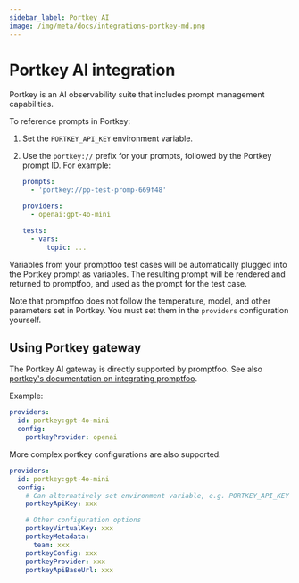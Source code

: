 ```yaml
---
sidebar_label: Portkey AI
image: /img/meta/docs/integrations-portkey-md.png
---
```


# Portkey AI integration

Portkey is an AI observability suite that includes prompt management capabilities.

To reference prompts in Portkey:

1. Set the `PORTKEY_API_KEY` environment variable.

2. Use the `portkey://` prefix for your prompts, followed by the Portkey prompt ID. For example:

   ```yaml
   prompts:
     - 'portkey://pp-test-promp-669f48'

   providers:
     - openai:gpt-4o-mini

   tests:
     - vars:
         topic: ...
   ```

Variables from your promptfoo test cases will be automatically plugged into the Portkey prompt as variables. The resulting prompt will be rendered and returned to promptfoo, and used as the prompt for the test case.

Note that promptfoo does not follow the temperature, model, and other parameters set in Portkey. You must set them in the `providers` configuration yourself.

## Using Portkey gateway

The Portkey AI gateway is directly supported by promptfoo. See also [portkey's documentation on integrating promptfoo](https://portkey.ai/docs/integrations/libraries/promptfoo).

Example:

```yaml
providers:
  id: portkey:gpt-4o-mini
  config:
    portkeyProvider: openai
```

More complex portkey configurations are also supported.

```yaml
providers:
  id: portkey:gpt-4o-mini
  config:
    # Can alternatively set environment variable, e.g. PORTKEY_API_KEY
    portkeyApiKey: xxx

    # Other configuration options
    portkeyVirtualKey: xxx
    portkeyMetadata:
      team: xxx
    portkeyConfig: xxx
    portkeyProvider: xxx
    portkeyApiBaseUrl: xxx
```
